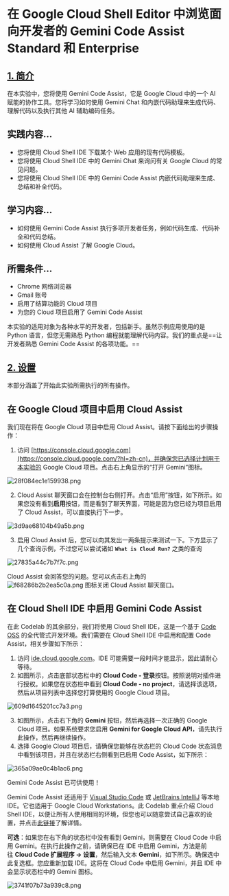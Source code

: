 # 在 Google Cloud Shell Editor 中浏览面向开发者的 Gemini Code Assist Standard 和 Enterprise

## [1. 简介](https://codelabs.developers.google.com/codelabs/cloud-developer-duetai?hl=zh-cn#0)

在本实验中，您将使用 Gemini Code Assist，它是 Google Cloud 中的一个 AI 赋能的协作工具。您将学习如何使用 Gemini Chat 和内嵌代码助理来生成代码、理解代码以及执行其他 AI 辅助编码任务。

## **实践内容…**

- 您将使用 Cloud Shell IDE 下载某个 Web 应用的现有代码模板。
- 您将使用 Cloud Shell IDE 中的 Gemini Chat 来询问有关 Google Cloud 的常见问题。
- 您将使用 Cloud Shell IDE 中的 Gemini Code Assist 内嵌代码助理来生成、总结和补全代码。

## **学习内容…**

- 如何使用 Gemini Code Assist 执行多项开发者任务，例如代码生成、代码补全和代码总结。
- 如何使用 Cloud Assist 了解 Google Cloud。

## **所需条件…**

- Chrome 网络浏览器
- Gmail 账号
- 启用了结算功能的 Cloud 项目
- 为您的 Cloud 项目启用了 Gemini Code Assist

本实验的适用对象为各种水平的开发者，包括新手。虽然示例应用使用的是 Python 语言，但您无需熟悉 Python 编程就能理解代码内容。我们的重点是==让开发者熟悉 Gemini Code Assist 的各项功能。==


## [2. 设置](https://codelabs.developers.google.com/codelabs/cloud-developer-duetai?hl=zh-cn#1)

本部分涵盖了开始此实验所需执行的所有操作。

## **在 Google Cloud 项目中启用 Cloud Assist**

我们现在将在 Google Cloud 项目中启用 Cloud Assist。请按下面给出的步骤操作：

1. 访问 [https://console.cloud.google.com](https://console.cloud.google.com/?hl=zh-cn)，并确保您已选择计划用于本实验的 Google Cloud 项目。点击右上角显示的“打开 Gemini”图标。

![28f084ec1e159938.png](https://codelabs.developers.google.com/static/codelabs/cloud-developer-duetai/img/28f084ec1e159938.png?hl=zh-cn)

2. Cloud Assist 聊天窗口会在控制台右侧打开。点击“启用”按钮，如下所示。如果您没有看到**启用**按钮，而是看到了聊天界面，可能是因为您已经为项目启用了 Cloud Assist，可以直接执行下一步。

![3d9ae68104b49a5b.png](https://codelabs.developers.google.com/static/codelabs/cloud-developer-duetai/img/3d9ae68104b49a5b.png?hl=zh-cn)

3. 启用 Cloud Assist 后，您可以向其发出一两条提示来测试一下。下方显示了几个查询示例，不过您可以尝试诸如 **`What is Cloud Run?`** 之类的查询

![27835a44c7b7f7c.png](https://codelabs.developers.google.com/static/codelabs/cloud-developer-duetai/img/27835a44c7b7f7c.png?hl=zh-cn)

Cloud Assist 会回答您的问题。您可以点击右上角的 ![f68286b2b2ea5c0a.png](https://codelabs.developers.google.com/static/codelabs/cloud-developer-duetai/img/f68286b2b2ea5c0a.png?hl=zh-cn) 图标关闭 Cloud Assist 聊天窗口。

## **在 Cloud Shell IDE 中启用 Gemini Code Assist**

在此 Codelab 的其余部分，我们将使用 Cloud Shell IDE，这是一个基于 [Code OSS](https://github.com/microsoft/vscode) 的全代管式开发环境。我们需要在 Cloud Shell IDE 中启用和配置 Code Assist，相关步骤如下所示：

1. 访问 [ide.cloud.google.com](http://ide.cloud.google.com/?hl=zh-cn)。IDE 可能需要一段时间才能显示，因此请耐心等待。
2. 如图所示，点击底部状态栏中的 **Cloud Code - 登录**按钮。按照说明对插件进行授权。如果您在状态栏中看到 **Cloud Code - no project**，请选择该选项，然后从项目列表中选择您打算使用的 Google Cloud 项目。

![609d1645201cc7a3.png](https://codelabs.developers.google.com/static/codelabs/cloud-developer-duetai/img/609d1645201cc7a3.png?hl=zh-cn)

3. 如图所示，点击右下角的 **Gemini** 按钮，然后再选择一次正确的 Google Cloud 项目。如果系统要求您启用 **Gemini for Google Cloud API**，请先执行此操作，然后再继续操作。
4. 选择 Google Cloud 项目后，请确保您能够在状态栏的 Cloud Code 状态消息中看到该项目，并且在状态栏右侧看到已启用 Code Assist，如下所示：

![365a09ae0c4b1ac6.png](https://codelabs.developers.google.com/static/codelabs/cloud-developer-duetai/img/365a09ae0c4b1ac6.png?hl=zh-cn)

Gemini Code Assist 已可供使用！

Gemini Code Assist 还适用于 [Visual Studio Code](https://code.visualstudio.com/) 或 [JetBrains IntelliJ](https://www.jetbrains.com/idea) 等本地 IDE。它也适用于 Google Cloud Workstations。此 Codelab 重点介绍 Cloud Shell IDE，以便让所有人使用相同的环境，但您也可以随意尝试自己喜欢的设置，并点击[此链接](https://cloud.google.com/gemini/docs/codeassist/use-in-ide?hl=zh-cn)了解详情。

**可选**：如果您在右下角的状态栏中没有看到 Gemini，则需要在 Cloud Code 中启用 Gemini。在执行此操作之前，请确保已在 IDE 中启用 Gemini，方法是前往 **Cloud Code 扩展程序 → 设置**，然后输入文本 **Gemini**，如下所示。确保选中此复选框。您应重新加载 IDE。这将在 Cloud Code 中启用 Gemini，并且 IDE 中会显示状态栏中的 Gemini 图标。

![3741f07b73a939c8.png](https://codelabs.developers.google.com/static/codelabs/cloud-developer-duetai/img/3741f07b73a939c8.png?hl=zh-cn)